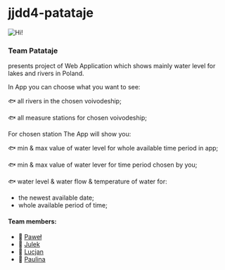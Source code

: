 # jjdd4-patataje

![Hi!](https://lh3.googleusercontent.com/uNks-COMm6PCQfmxBRmxOd73aX2QQ6RlQWJueQrZC5k-gGn4zE3gvtFsEyDVMHQtzwPJK7PcAWscsrH0vuQW0j9jumNbw3pCox6guzm6s93WuwSRffUK87T8Sq1_gA49N5GZ7FvUOawap8zq5SOh3fDOMEHHuB2j-8125pgmatyBBlIMRL7pzCLah3fONo8ztUKSYsNIQuY1qAvPQsq9eAEFdSw7h2Jb63He3ge45Llyc5gyOEbkYYvGwEnk4mmc_kjVhKxTnSNqQQRooQn77kSCti_aLarf1xY91TFREszvi0_OMpUHb8HeuCp8QZyRuUwOo4nNqpyWLmXZP907xx5WZFAWnK9GqmxqOvf31jpCoPuAQHiYb_HyWVaiVgu9YCbnTvvJG_rB6Pdg-hD1DDm-we3_lni_xzHCqBu3ACaIuaKCuW_zaiDWCuhI4AOVC4NDphpO0LSHApV9z_tu98fordz06otMFVZHFOruBh4tZ1x1CINMDFXYrZ9lWpCBbTAUlIUM2SSk7vvsAOfnkL1gisKZQjMh2WAXty3Itr1gGIdB8VEZRYJGyCkTevkPoOpGY-rgMOlJpVH61DguyGHGRHWQsdeS3lV2oRqKdkJm7KcKALG0Zxvm6OHznHBkH7QsKmLAqSNC3ls1tYJSudGTdAfMzz01Xg=w530-h418-no "Hello")

### Team Patataje

presents project of Web Application which shows mainly water level for lakes and rivers in Poland.

In App you can choose what you want to see:

:fish: all rivers in the chosen voivodeship;

:fish: all measure stations for chosen voivodeship;



For chosen station The App will show you:

:fish: min & max value of water level for whole available time period in app;

:fish: min & max value of water lever for time period chosen by you;

:fish: water level & water flow & temperature of water for:
- the newest available date;
- whole available period of time;



#### Team members:

- :octopus: [Paweł](https://github.com/orzeltcz)
- :octopus: [Julek](https://github.com/jkloss)
- :octopus: [Lucjan](https://github.com/LucjanWroblewski)
- :octopus: [Paulina](https://github.com/Paulucha)

